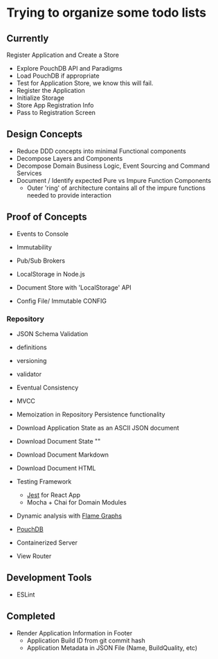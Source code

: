 # Trying to organize some todo lists

## Currently

Register Application and Create a Store
  - Explore PouchDB API and Paradigms
  - Load PouchDB if appropriate
  - Test for Application Store, we know this will fail.
  - Register the Application
  - Initialize Storage
  - Store App Registration Info
  - Pass to Registration Screen

## Design Concepts

- Reduce DDD concepts into minimal Functional components
- Decompose Layers and Components
- Decompose Domain Business Logic, Event Sourcing and Command Services
- Document / Identify expected Pure vs Impure Function Components
  - Outer 'ring' of architecture contains all of the impure functions needed to provide interaction

## Proof of Concepts

- Events to Console
- Immutability
- Pub/Sub Brokers
- LocalStorage in Node.js
- Document Store with 'LocalStorage' API

- Config File/ Immutable CONFIG

### Repository

- JSON Schema Validation
- definitions
- versioning
- validator

- Eventual Consistency
- MVCC


- Memoization in Repository Persistence functionality
- Download Application State as an ASCII JSON document
- Download Document State ""
- Download Document Markdown
- Download Document HTML
- Testing Framework
  - [Jest](https://jestjs.io/docs/en/getting-started) for React App
  - Mocha + Chai for Domain Modules
- Dynamic analysis with [Flame Graphs](https://nodejs.org/en/docs/guides/diagnostics-flamegraph/)
- [PouchDB](https://github.com/pouchdb/pouchdb)
- Containerized Server
- View Router
 
## Development Tools
- ESLint

## Completed
- Render Application Information in Footer
  - Application Build ID from git commit hash
  - Application Metadata in JSON File (Name, BuildQuality, etc)
